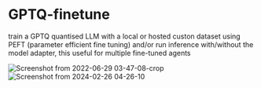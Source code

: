 # GPTQ-finetune
train a GPTQ quantised LLM with a local or hosted custon dataset using PEFT (parameter efficient fine tuning)  and/or run inference with/without the model adapter, this useful for multiple fine-tuned agents

![Screenshot from 2022-06-29 03-47-08-crop](https://github.com/sujitvasanth/GPTQlocalcustomPEFTdualinference/assets/18464444/72223b31-88e3-4c8d-953a-7d433b18449d)
![Screenshot from 2024-02-26 04-26-10](https://github.com/sujitvasanth/GPTQlocalcustomPEFTdualinference/assets/18464444/8c7c2237-2891-4754-b929-e343c65f55b3)
